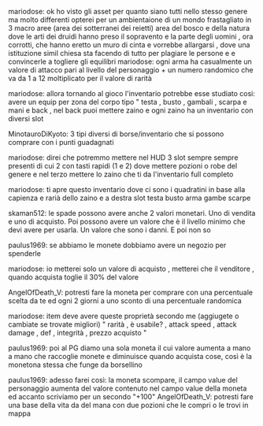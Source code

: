 mariodose: ok ho visto gli asset per quanto siano tutti nello stesso genere ma molto differenti opterei per un ambientaione di un mondo frastagliato in 3 macro aree (area dei sotterranei dei reietti) area del bosco e della natura dove le arti dei druidi hanno preso il sopravento e la parte degli uomini , ora corrotti, che hanno eretto un muro di cinta e vorrebbe allargarsi , dove una istituzione simil chiesa sta facendo di tutto per plagiare le persone e e convincerle a togliere gli equilibri mariodose: ogni arma ha casualmente un valore di attacco pari al livello del personaggio + un numero randomico che va da 1 a 12 moltiplicato per il valore di rarità  


mariodose: allora tornando al gioco l'inventario potrebbe esse studiato cosi: avere un equip per zona del corpo tipo " testa , busto , gambali , scarpa e mani e back , nel back puoi mettere zaino e ogni zaino ha un inventario con diversi slot

MinotauroDiKyoto: 3 tipi diversi di borse/inventario che si possono comprare con i punti guadagnati

mariodose: direi che potremmo mettere nel HUD 3 slot sempre sempre presenti di cui 2 con tasti rapidi (1 e 2) dove mettere pozioni o robe del genere e nel terzo mettere lo zaino che ti da l'inventario full completo

mariodose: ti apre questo inventario dove ci sono i quadratini in base alla capienza e rarià dello zaino e a destra slot testa busto arma gambe scarpe

skaman512: le spade possono avere anche 2 valori monetari. Uno di vendita e uno di acquisto. Poi possono avere un valore che è il livello minimo che devi avere per usarla. Un valore che sono i danni. E poi non so

paulus1969: se abbiamo le monete dobbiamo avere un negozio per spenderle

mariodose: io metterei solo un valore di acquisto , metterei che il venditore , quando acquista toglie il 30% del valore

AngelOfDeath_V: potresti fare la moneta per comprare con una percentuale scelta da te ed ogni 2 giorni a uno sconto di una percentuale randomica

mariodose: item deve avere queste proprietà secondo me (aggiugete o cambiate se trovate migliori) " rarità , è usabile? , attack speed , attack damage , def , integrità , prezzo acquisto "

paulus1969: poi al PG diamo una sola moneta il cui valore aumenta a mano a mano che raccoglie monete e diminuisce quando acquista cose, così è la monetona stessa che funge da borsellino

paulus1969: adesso farei così: la moneta scompare, il campo value del personaggio aumenta del valore contenuto nel campo value della moneta ed accanto scriviamo per un secondo "+100"
AngelOfDeath_V: potresti fare una base della vita da del mana con due pozioni che le compri o le trovi in mappa